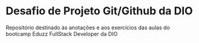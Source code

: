 # Desafio de Projeto Git/Github da DIO
Repositório destinado às anotações e aos exercícios das aulas do bootcamp Eduzz FullStack Developer da DIO
